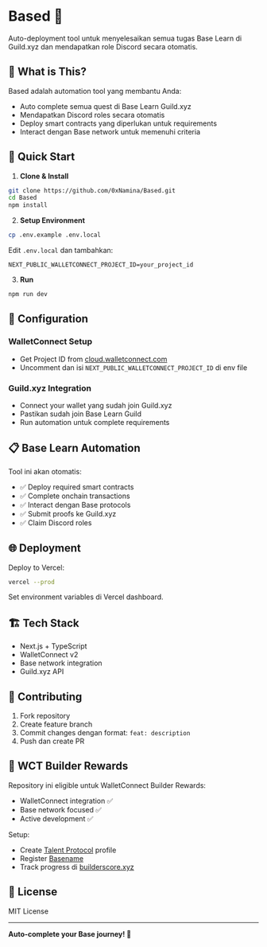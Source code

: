# Based 🔵

Auto-deployment tool untuk menyelesaikan semua tugas Base Learn di Guild.xyz dan mendapatkan role Discord secara otomatis.

## 🎯 What is This?

Based adalah automation tool yang membantu Anda:
- Auto complete semua quest di Base Learn Guild.xyz
- Mendapatkan Discord roles secara otomatis  
- Deploy smart contracts yang diperlukan untuk requirements
- Interact dengan Base network untuk memenuhi criteria

## 🚀 Quick Start

1. **Clone & Install**
```bash
git clone https://github.com/0xNamina/Based.git
cd Based
npm install
```

2. **Setup Environment**
```bash
cp .env.example .env.local
```
Edit `.env.local` dan tambahkan:
```
NEXT_PUBLIC_WALLETCONNECT_PROJECT_ID=your_project_id
```

3. **Run**
```bash
npm run dev
```

## 🔧 Configuration

### WalletConnect Setup
- Get Project ID from [cloud.walletconnect.com](https://cloud.walletconnect.com/)
- Uncomment dan isi `NEXT_PUBLIC_WALLETCONNECT_PROJECT_ID` di env file

### Guild.xyz Integration  
- Connect your wallet yang sudah join Guild.xyz
- Pastikan sudah join Base Learn Guild
- Run automation untuk complete requirements

## 📋 Base Learn Automation

Tool ini akan otomatis:
- ✅ Deploy required smart contracts
- ✅ Complete onchain transactions  
- ✅ Interact dengan Base protocols
- ✅ Submit proofs ke Guild.xyz
- ✅ Claim Discord roles

## 🌐 Deployment

Deploy to Vercel:
```bash
vercel --prod
```

Set environment variables di Vercel dashboard.

## 🏗️ Tech Stack

- Next.js + TypeScript
- WalletConnect v2
- Base network integration
- Guild.xyz API

## 🤝 Contributing

1. Fork repository
2. Create feature branch  
3. Commit changes dengan format: `feat: description`
4. Push dan create PR

## 🎯 WCT Builder Rewards

Repository ini eligible untuk WalletConnect Builder Rewards:
- WalletConnect integration ✅
- Base network focused ✅  
- Active development ✅

Setup:
- Create [Talent Protocol](https://app.talentprotocol.com/) profile
- Register [Basename](https://base.org/names)
- Track progress di [builderscore.xyz](https://builderscore.xyz/)

## 📄 License

MIT License

---

**Auto-complete your Base journey! 🔵**
